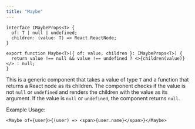 ```yaml
---
title: "Maybe"
---
```


```tsx
interface IMaybeProps<T> {
  of: T | null | undefined;
  children: (value: T) => React.ReactNode;
}

export function Maybe<T>({ of: value, children }: IMaybeProps<T>) {
  return value !== null && value !== undefined ? <>{children(value)}</> : null;
}
```

This is a generic component that takes a value of type `T` and a function that returns a React node as its children. The component checks if the value is not `null` or `undefined` and renders the children with the value as its argument. If the value is `null` or `undefined`, the component returns `null`.

Example Usage:

```tsx
<Maybe of={user}>{(user) => <span>{user.name}</span>}</Maybe>
```
